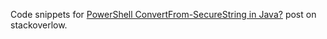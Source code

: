 Code snippets for [PowerShell ConvertFrom-SecureString in Java?](https://stackoverflow.com/questions/58423051/powershell-convertfrom-securestring-in-java) post on stackoverlow.
